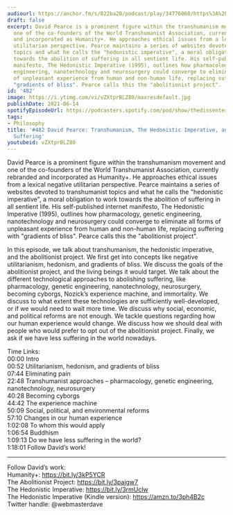 ```yaml
---
audiourl: https://anchor.fm/s/822ba20/podcast/play/34776060/https%3A%2F%2Fd3ctxlq1ktw2nl.cloudfront.net%2Fstaging%2F2021-5-3%2F0ccf140c-5ff3-3424-7d5d-bf34b9200fe3.m4a
draft: false
excerpt: David Pearce is a prominent figure within the transhumanism movement and
  one of the co-founders of the World Transhumanist Association, currently rebranded
  and incorporated as Humanity+. He approaches ethical issues from a lexical negative
  utilitarian perspective. Pearce maintains a series of websites devoted to transhumanist
  topics and what he calls the "hedonistic imperative", a moral obligation to work
  towards the abolition of suffering in all sentient life. His self-published internet
  manifesto, The Hedonistic Imperative (1995), outlines how pharmacology, genetic
  engineering, nanotechnology and neurosurgery could converge to eliminate all forms
  of unpleasant experience from human and non-human life, replacing suffering with
  "gradients of bliss". Pearce calls this the "abolitionist project".
id: '482'
image: https://i.ytimg.com/vi/vZXtprBLZ80/maxresdefault.jpg
publishDate: 2021-06-14
spotifyEpisodeUrl: https://podcasters.spotify.com/pod/show/thedissenter/episodes/482-David-Pearce-Transhumanism--The-Hedonistic-Imperative--and-Abolishing-Suffering-e123phs
tags:
- Philosophy
title: '#482 David Pearce: Transhumanism, The Hedonistic Imperative, and Abolishing
  Suffering'
youtubeid: vZXtprBLZ80
---
```

<div class="timelinks">

David Pearce is a prominent figure within the transhumanism movement and one of the co-founders of the World Transhumanist Association, currently rebranded and incorporated as Humanity+. He approaches ethical issues from a lexical negative utilitarian perspective. Pearce maintains a series of websites devoted to transhumanist topics and what he calls the "hedonistic imperative", a moral obligation to work towards the abolition of suffering in all sentient life. His self-published internet manifesto, The Hedonistic Imperative (1995), outlines how pharmacology, genetic engineering, nanotechnology and neurosurgery could converge to eliminate all forms of unpleasant experience from human and non-human life, replacing suffering with "gradients of bliss". Pearce calls this the "abolitionist project".

In this episode, we talk about transhumanism, the hedonistic imperative, and the abolitionist project. We first get into concepts like negative utilitarianism, hedonism, and gradients of bliss. We discuss the goals of the abolitionist project, and the living beings it would target. We talk about the different technological approaches to abolishing suffering, like pharmacology, genetic engineering, nanotechnology, neurosurgery, becoming cyborgs, Nozick’s experience machine, and immortality. We discuss to what extent these technologies are sufficiently well-developed, or if we would need to wait more time. We discuss why social, economic, and political reforms are not enough. We tackle questions regarding how our human experience would change. We discuss how we should deal with people who would prefer to opt out of the abolitionist project. Finally, we ask if we have less suffering in the world nowadays. 

Time Links:  
<time>00:00</time> Intro  
<time>00:52</time> Utilitarianism, hedonism, and gradients of bliss  
<time>07:44</time> Eliminating pain  
<time>22:48</time> Transhumanist approaches – pharmacology, genetic engineering, nanotechnology, neurosurgery  
<time>40:28</time> Becoming cyborgs  
<time>44:42</time> The experience machine  
<time>50:09</time> Social, political, and environmental reforms  
<time>57:10</time> Changes in our human experience  
<time>1:02:08</time> To whom this would apply  
<time>1:06:54</time> Buddhism  
<time>1:09:13</time> Do we have less suffering in the world?  
<time>1:18:01</time> Follow David’s work!

---

Follow David’s work:  
Humanity+: https://bit.ly/3kP5YCR  
The Abolitionist Project: https://bit.ly/3pajgw7  
The Hedonistic Imperative: https://bit.ly/3rmUclw  
The Hedonistic Imperative (Kindle version): https://amzn.to/3ph4B2c  
Twitter handle: @webmasterdave
</div>

